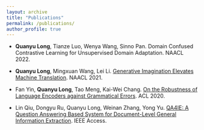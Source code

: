 ```yaml
---
layout: archive
title: "Publications"
permalink: /publications/
author_profile: true
---
```


*    **Quanyu Long**, Tianze Luo, Wenya Wang, Sinno Pan. Domain Confused Contrastive Learning for Unsupervised Domain Adaptation. NAACL 2022.

*    **Quanyu Long**, Mingxuan Wang, Lei Li. [Generative Imagination Elevates Machine Translation](<https://arxiv.org/abs/2009.09654>). NAACL 2021.

*    Fan Yin, **Quanyu Long**, Tao Meng, Kai-Wei Chang. [On the Robustness of Language Encoders against Grammatical Errors](<https://arxiv.org/abs/2005.05683>). ACL 2020.

*    Lin Qiu, Dongyu Ru, Quanyu Long, Weinan Zhang, Yong Yu. [QA4IE: A Question Answering Based System for Document-Level General Information Extraction](<https://ieeexplore.ieee.org/document/8972460>). IEEE Access.

